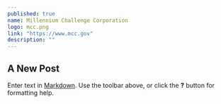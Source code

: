 ```yaml
---
published: true
name: Millennium Challenge Corporation
logo: mcc.png
link: "https://www.mcc.gov"
description: ""
---
```


## A New Post

Enter text in [Markdown](http://daringfireball.net/projects/markdown/). Use the toolbar above, or click the **?** button for formatting help.
